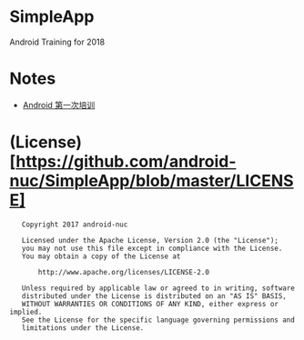 # SimpleApp

Android Training for 2018

# Notes

 + [Android 第一次培训](https://github.com/android-nuc/SimpleApp/blob/master/AndroidFirstTraining.md)


# (License)[https://github.com/android-nuc/SimpleApp/blob/master/LICENSE]

	
	   Copyright 2017 android-nuc

	   Licensed under the Apache License, Version 2.0 (the "License");
	   you may not use this file except in compliance with the License.
	   You may obtain a copy of the License at

	       http://www.apache.org/licenses/LICENSE-2.0

	   Unless required by applicable law or agreed to in writing, software
	   distributed under the License is distributed on an "AS IS" BASIS,
	   WITHOUT WARRANTIES OR CONDITIONS OF ANY KIND, either express or implied.
	   See the License for the specific language governing permissions and
	   limitations under the License.